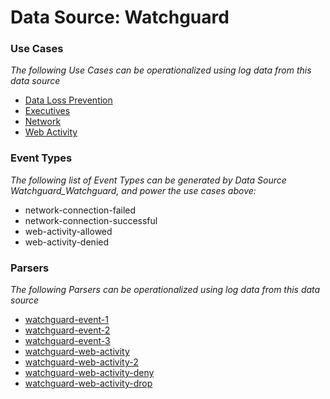 Data Source: Watchguard
=======================

### Use Cases

_The following Use Cases can be operationalized using log data from this data source_

* [Data Loss Prevention](usecase_data_loss_prevention.md)
* [Executives](usecase_executives.md)
* [Network](usecase_network.md)
* [Web Activity](usecase_web_activity.md)


### Event Types

_The following list of Event Types can be generated by Data Source Watchguard_Watchguard, and power the use cases above:_

- network-connection-failed
- network-connection-successful
- web-activity-allowed
- web-activity-denied


### Parsers

_The following Parsers can be operationalized using log data from this data source_

* [watchguard-event-1](parserContent_watchguard-event-1.md)
* [watchguard-event-2](parserContent_watchguard-event-2.md)
* [watchguard-event-3](parserContent_watchguard-event-3.md)
* [watchguard-web-activity](parserContent_watchguard-web-activity.md)
* [watchguard-web-activity-2](parserContent_watchguard-web-activity-2.md)
* [watchguard-web-activity-deny](parserContent_watchguard-web-activity-deny.md)
* [watchguard-web-activity-drop](parserContent_watchguard-web-activity-drop.md)

